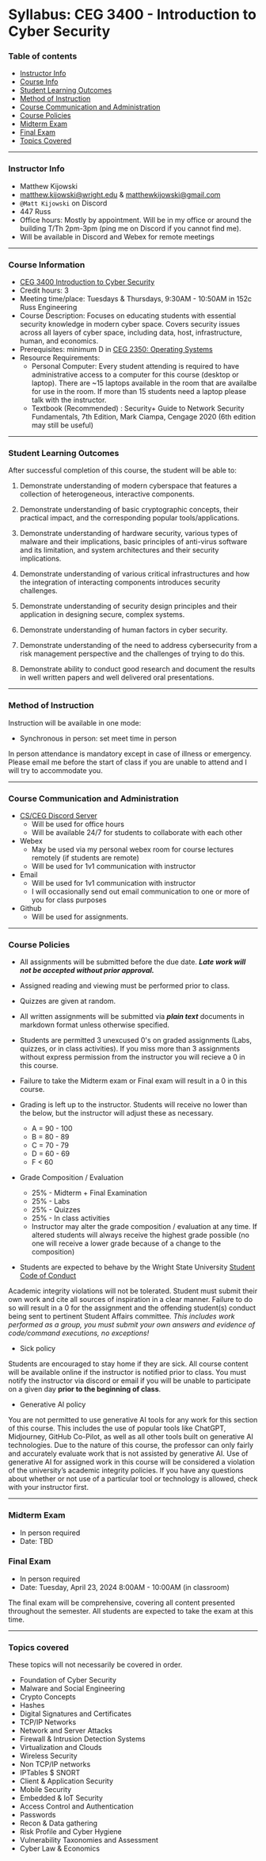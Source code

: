 # Syllabus: CEG 3400 - Introduction to Cyber Security

### Table of contents

* [Instructor Info](SYLLABUS.md#instructor-info)
* [Course Info](SYLLABUS.md#course-information)
* [Student Learning Outcomes](SYLLABUS.md#student-learning-outcomes)
* [Method of Instruction](SYLLABUS.md#method-of-instruction)
* [Course Communication and Administration](SYLLABUS.md#course-communication-and-administration)
* [Course Policies](SYLLABUS.md#course-policies)
* [Midterm Exam](SYLLABUS.md#midterm-exam)
* [Final Exam](SYLLABUS.md#final-exam)
* [Topics Covered](SYLLABUS.md#topics-covered)

---

### Instructor Info

* Matthew Kijowski 
* matthew.kijowski@wright.edu & matthewkijowski@gmail.com
* `@Matt Kijowski` on Discord
* 447 Russ
* Office hours: Mostly by appointment.  Will be in my office or around the building  T/Th 2pm-3pm (ping me on Discord if you cannot find me).
* Will be available in Discord and Webex for remote meetings

---

### Course Information

* [CEG 3400 Introduction to Cyber Security](https://catalog.wright.edu/preview_course_nopop.php?catoid=17&coid=100732)
* Credit hours: 3
* Meeting time/place: Tuesdays & Thursdays, 9:30AM - 10:50AM in 152c Russ Engineering
* Course Description: Focuses on educating students with essential security knowledge in 
  modern cyber space. Covers security issues across all layers of cyber space, including 
  data, host, infrastructure, human, and economics.
* Prerequisites: minimum D in [CEG 2350: Operating Systems](https://catalog.wright.edu/preview_course_nopop.php?catoid=17&coid=95960)
* Resource Requirements:
  * Personal Computer: Every student attending is required to have administrative access to a computer for this course (desktop or laptop).  There are ~15 laptops available in the room
    that are availalbe for use in the room.  If more than 15 students need a laptop please talk with the instructor.
  * Textbook (Recommended) : Security+ Guide to Network Security Fundamentals, 7th Edition, 
    Mark Ciampa, Cengage 2020 (6th edition may still be useful)

---

### Student Learning Outcomes

After successful completion of this course, the student will be able to:

1. Demonstrate understanding of modern cyberspace that features a collection of
   heterogeneous, interactive components.

2. Demonstrate understanding of basic cryptographic concepts, their practical impact, and the
   corresponding popular tools/applications.

3. Demonstrate understanding of hardware security, various types of malware and their
   implications, basic principles of anti-virus software and its limitation, and system
   architectures and their security implications.

4. Demonstrate understanding of various critical infrastructures and how the integration of
   interacting components introduces security challenges.

5. Demonstrate understanding of security design principles and their application in designing
   secure, complex systems.

6. Demonstrate understanding of human factors in cyber security.

7. Demonstrate understanding of the need to address cybersecurity from a risk management
   perspective and the challenges of trying to do this.

8. Demonstrate ability to conduct good research and document the results in well written
   papers and well delivered oral presentations.

---

### Method of Instruction

Instruction will be available in one mode:

* Synchronous in person: set meet time in person

In person attendance is mandatory except in case of illness or emergency.  Please email me before the start of class if you are
unable to attend and I will try to accommodate you.

---

### Course Communication and Administration

* [CS/CEG Discord Server](https://discord.gg/pMUMzTt)
  * Will be used for office hours
  * Will be available 24/7 for students to collaborate with each other
* Webex
  * May be used via my personal webex room for course lectures remotely (if students are remote)
  * Will be used for 1v1 communication with instructor
* Email
  * Will be used for 1v1 communication with instructor
  * I will occasionally send out email communication to one or more of you for class purposes
* Github
  * Will be used for assignments.

---

### Course Policies

* All assignments will be submitted before the due date.  ***Late work will not be accepted without prior approval.***
* Assigned reading and viewing must be performed prior to class.
* Quizzes are given at random.
* All written assignments will be submitted via ***plain text*** documents in markdown format unless otherwise specified.
* Students are permitted 3 unexcused 0's on graded assignments (Labs, quizzes, or in class activities).  If you miss more than 3 assignments without express permission from the instructor you will recieve a 0 in this course.
* Failure to take the Midterm exam or Final exam will result in a 0 in this course.
* Grading is left up to the instructor.  Students will receive no lower than the below, but the instructor will adjust these as necessary. 
  * A = 90 - 100
  * B = 80 - 89
  * C = 70 - 79
  * D = 60 - 69
  * F < 60

* Grade Composition / Evaluation
  * 25% - Midterm + Final Examination
  * 25% - Labs
  * 25% - Quizzes
  * 25% - In class activities
  * Instructor may alter the grade composition / evaluation at any time.  If altered
    students will always receive the highest grade possible (no one will receive a lower
    grade because of a change to the composition)

* Students are expected to behave by the Wright State University [Student Code of Conduct](https://policy.wright.edu/policy/3720-code-student-conduct)

 Academic integrity violations will not be tolerated.  Student must submit their own work and 
 cite all sources of inspiration in a clear manner. Failure to do so will result in a 0 for
 the assignment and the offending student(s) conduct being sent to pertinent Student Affairs 
 committee.  *This includes work performed as a group, you must submit your own answers and evidence of code/command executions, no exceptions!*

* Sick policy

 Students are encouraged to stay home if they are sick.  All
 course content will be available online if the instructor is notified prior to class.  You must  notify the instructor via discord or 
 email if you will be unable to participate on a given day **prior to the beginning of class**.  

* Generative AI policy

 You are not permitted to use generative AI tools for any work for this section of this course. This includes the use of popular tools 
 like ChatGPT, Midjourney, GitHub Co-Pilot, as well as all other tools built on generative AI technologies. Due to the nature of this 
 course, the professor can only fairly and accurately evaluate work that is not assisted by generative AI. Use of generative AI for 
 assigned work in this course will be considered a violation of the university’s academic integrity policies.  If you have any questions
 about whether or not use of a particular tool or technology is allowed, check with your instructor first.

---

### Midterm Exam

* In person required
* Date: TBD

### Final Exam

* In person required
* Date: Tuesday, April 23, 2024 8:00AM - 10:00AM (in classroom)

The final exam will be comprehensive, covering all content presented throughout the
semester.  All students are expected to take the exam at this time.

---

### Topics covered 

These topics will not necessarily be covered in order.

* Foundation of Cyber Security
* Malware and Social Engineering
* Crypto Concepts
* Hashes
* Digital Signatures and Certificates
* TCP/IP Networks
* Network and Server Attacks
* Firewall & Intrusion Detection Systems
* Virtualization and Clouds
* Wireless Security
* Non TCP/IP networks
* IPTables $ SNORT
* Client & Application Security
* Mobile Security
* Embedded & IoT Security
* Access Control and Authentication
* Passwords
* Recon & Data gathering
* Risk Profile and Cyber Hygiene
* Vulnerability Taxonomies and Assessment
* Cyber Law & Economics
